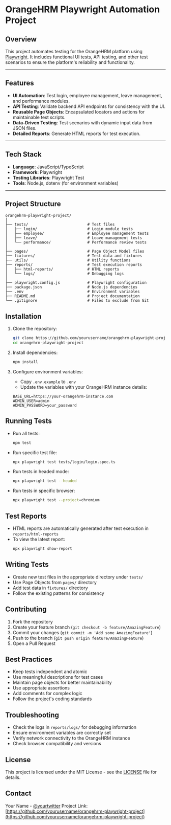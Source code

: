 # **OrangeHRM Playwright Automation Project**

## **Overview**
This project automates testing for the OrangeHRM platform using [Playwright](https://playwright.dev/). It includes functional UI tests, API testing, and other test scenarios to ensure the platform's reliability and functionality.

---

## **Features**
- **UI Automation**: Test login, employee management, leave management, and performance modules.
- **API Testing**: Validate backend API endpoints for consistency with the UI.
- **Reusable Page Objects**: Encapsulated locators and actions for maintainable test scripts.
- **Data-Driven Testing**: Test scenarios with dynamic input data from JSON files.
- **Detailed Reports**: Generate HTML reports for test execution.

---

## **Tech Stack**
- **Language**: JavaScript/TypeScript  
- **Framework**: Playwright  
- **Testing Libraries**: Playwright Test  
- **Tools**: Node.js, dotenv (for environment variables)

---

## **Project Structure**
```plaintext
orangehrm-playwright-project/
│
├── tests/                          # Test files
│   ├── login/                      # Login module tests
│   ├── employee/                   # Employee management tests
│   ├── leave/                      # Leave management tests
│   └── performance/                # Performance review tests
│
├── pages/                          # Page Object Model files
├── fixtures/                       # Test data and fixtures
├── utils/                          # Utility functions
├── reports/                        # Test execution reports
│   ├── html-reports/               # HTML reports
│   └── logs/                       # Debugging logs
│
├── playwright.config.js            # Playwright configuration
├── package.json                    # Node.js dependencies
├── .env                            # Environment variables
├── README.md                       # Project documentation
└── .gitignore                      # Files to exclude from Git
```

## **Installation**
1. Clone the repository:
   ```bash
   git clone https://github.com/yourusername/orangehrm-playwright-project.git
   cd orangehrm-playwright-project
   ```

2. Install dependencies:
   ```bash
   npm install
   ```

3. Configure environment variables:
   - Copy `.env.example` to `.env`
   - Update the variables with your OrangeHRM instance details:
   ```plaintext
   BASE_URL=https://your-orangehrm-instance.com
   ADMIN_USER=admin
   ADMIN_PASSWORD=your_password
   ```

## **Running Tests**
- Run all tests:
  ```bash
  npm test
  ```

- Run specific test file:
  ```bash
  npx playwright test tests/login/login.spec.ts
  ```

- Run tests in headed mode:
  ```bash
  npx playwright test --headed
  ```

- Run tests in specific browser:
  ```bash
  npx playwright test --project=chromium
  ```

## **Test Reports**
- HTML reports are automatically generated after test execution in `reports/html-reports`
- To view the latest report:
  ```bash
  npx playwright show-report
  ```

## **Writing Tests**
- Create new test files in the appropriate directory under `tests/`
- Use Page Objects from `pages/` directory
- Add test data in `fixtures/` directory
- Follow the existing patterns for consistency

## **Contributing**
1. Fork the repository
2. Create your feature branch (`git checkout -b feature/AmazingFeature`)
3. Commit your changes (`git commit -m 'Add some AmazingFeature'`)
4. Push to the branch (`git push origin feature/AmazingFeature`)
5. Open a Pull Request

## **Best Practices**
- Keep tests independent and atomic
- Use meaningful descriptions for test cases
- Maintain page objects for better maintainability
- Use appropriate assertions
- Add comments for complex logic
- Follow the project's coding standards

## **Troubleshooting**
- Check the logs in `reports/logs/` for debugging information
- Ensure environment variables are correctly set
- Verify network connectivity to the OrangeHRM instance
- Check browser compatibility and versions

## **License**
This project is licensed under the MIT License - see the [LICENSE](LICENSE) file for details.

## **Contact**
Your Name - [@yourtwitter](https://twitter.com/yourtwitter)
Project Link: [https://github.com/yourusername/orangehrm-playwright-project](https://github.com/yourusername/orangehrm-playwright-project)